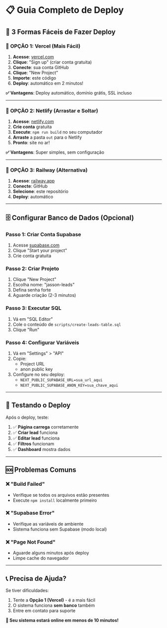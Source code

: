# 📋 Guia Completo de Deploy

## 🎯 3 Formas Fáceis de Fazer Deploy

### 🥇 **OPÇÃO 1: Vercel (Mais Fácil)**

1. **Acesse**: [vercel.com](https://vercel.com)
2. **Clique**: "Sign up" (criar conta gratuita)
3. **Conecte**: sua conta GitHub
4. **Clique**: "New Project"
5. **Importe**: este código
6. **Deploy**: automático em 2 minutos!

**✅ Vantagens**: Deploy automático, domínio grátis, SSL incluso

---

### 🥈 **OPÇÃO 2: Netlify (Arrastar e Soltar)**

1. **Acesse**: [netlify.com](https://netlify.com)
2. **Crie conta** gratuita
3. **Execute**: `npm run build` no seu computador
4. **Arraste** a pasta `out` para o Netlify
5. **Pronto**: site no ar!

**✅ Vantagens**: Super simples, sem configuração

---

### 🥉 **OPÇÃO 3: Railway (Alternativa)**

1. **Acesse**: [railway.app](https://railway.app)
2. **Conecte**: GitHub
3. **Selecione**: este repositório
4. **Deploy**: automático

---

## 🗄️ **Configurar Banco de Dados (Opcional)**

### Passo 1: Criar Conta Supabase
1. Acesse [supabase.com](https://supabase.com)
2. Clique "Start your project"
3. Crie conta gratuita

### Passo 2: Criar Projeto
1. Clique "New Project"
2. Escolha nome: "jasson-leads"
3. Defina senha forte
4. Aguarde criação (2-3 minutos)

### Passo 3: Executar SQL
1. Vá em "SQL Editor"
2. Cole o conteúdo de `scripts/create-leads-table.sql`
3. Clique "Run"

### Passo 4: Configurar Variáveis
1. Vá em "Settings" > "API"
2. Copie:
   - Project URL
   - anon public key
3. Configure no seu deploy:
   - `NEXT_PUBLIC_SUPABASE_URL=sua_url_aqui`
   - `NEXT_PUBLIC_SUPABASE_ANON_KEY=sua_chave_aqui`

---

## 🎯 **Testando o Deploy**

Após o deploy, teste:

1. ✅ **Página carrega** corretamente
2. ✅ **Criar lead** funciona
3. ✅ **Editar lead** funciona
4. ✅ **Filtros** funcionam
5. ✅ **Dashboard** mostra dados

---

## 🆘 **Problemas Comuns**

### ❌ "Build Failed"
- Verifique se todos os arquivos estão presentes
- Execute `npm install` localmente primeiro

### ❌ "Supabase Error"
- Verifique as variáveis de ambiente
- Sistema funciona sem Supabase (modo local)

### ❌ "Page Not Found"
- Aguarde alguns minutos após deploy
- Limpe cache do navegador

---

## 📞 **Precisa de Ajuda?**

Se tiver dificuldades:
1. Tente a **Opção 1 (Vercel)** - é a mais fácil
2. O sistema funciona **sem banco** também
3. Entre em contato para suporte

**🎉 Seu sistema estará online em menos de 10 minutos!**
